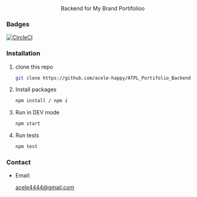 <div align="center">
    Backend for My Brand Portifolioo 
</div>

### Badges
[![CircleCI](https://circleci.com/gh/acele-happy/ATPL_Backend_Portifolio.svg?style=shield)](https://circleci.com/gh/circleci-docs)
<!-- [![codecov.io](https://codecov.io/github/acele-happy/ATPL_Portifolio_Backend/coverage.svg?branch=main)](https://codecov.io/github/acele-happy/ATPL_Portifolio_Backend) -->

### Installation

1. clone this repo
   ```sh
   git clone https://github.com/acele-happy/ATPL_Portifolio_Backend
   ```
2. Install packages
   ```sh
   npm install / npm i
   ```
3. Run in DEV mode
   ```sh
   npm start
   ```

4. Run tests
    ```sh
    npm test
    ```

### Contact
- Email:<p>acele4444@gmail.com</p>